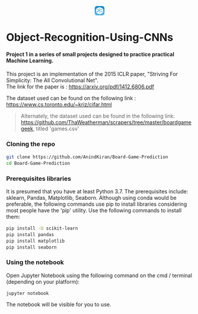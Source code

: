 <div align="center">
<img src = "https://github.com/AnindKiran/Board-Game-Prediction/blob/main/KYh7T7-nW-L-NrdG8tORjpRSW3rkEGvi0vLRFIayD-I327AulJA-L1CQTDyljXSkA0s%3Dw300.png" width = "5%" height = "5%">
</div>

# Object-Recognition-Using-CNNs

#### Project 1 in a series of small projects designed to practice practical Machine Learning. 

This project is an implementation of the 2015 ICLR paper, "Striving For Simplicity: The All Convolutional Net". <br>
The link for the paper is : https://arxiv.org/pdf/1412.6806.pdf <br/>

The dataset used can be found on the following link : <a> https://www.cs.toronto.edu/~kriz/cifar.html </a> 

> Alternately, the dataset used can be found in the following link: <a>https://github.com/ThaWeatherman/scrapers/tree/master/boardgamegeek</a>, titled 'games.csv'

### Cloning the repo
```sh
git clone https://github.com/AnindKiran/Board-Game-Prediction
cd Board-Game-Prediction
```

### Prerequisites libraries

It is presumed that you have at least Python 3.7. 
The prerequisites include: sklearn, Pandas, Matplotlib, Seaborn. Although using conda would be preferable, the following commands use pip to install libraries considering most people have the 'pip' utility. Use the following commands to install them: 
```sh
pip install -U scikit-learn
pip install pandas
pip install matplotlib
pip install seaborn
```

### Using the notebook
Open Jupyter Notebook using the following command on the cmd / terminal (depending on your platform): 
```
jupyter notebook
```

The notebook will be visible for you to use. 
